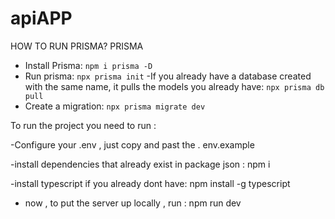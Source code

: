 # apiAPP
HOW TO RUN PRISMA?
PRISMA
- Install Prisma: `npm i prisma -D`
- Run prisma: `npx prisma init`
-If you already have a database created with the same name, it pulls the models you already have: `npx prisma db pull`
- Create a migration: `npx prisma migrate dev`




To run the project you need to run :

-Configure your .env , just copy and past the . env.example

-install dependencies that already exist in package json : npm i

-install typescript if you already dont have: 
npm install -g typescript

- now , to put the server up locally , run : npm run dev

